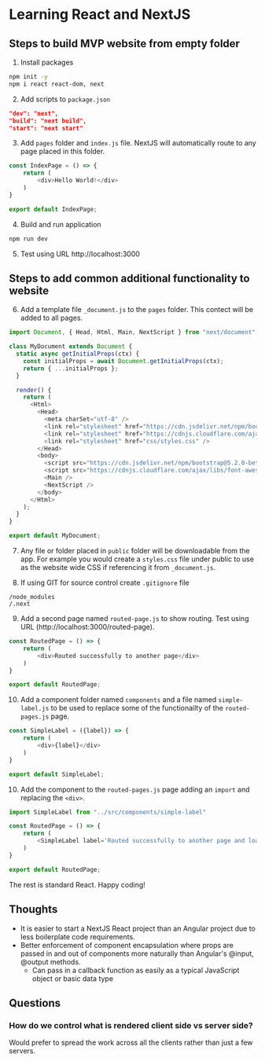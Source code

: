 # Learning React and NextJS

## Steps to build MVP website from empty folder

1. Install packages
```bash
npm init -y
npm i react react-dom, next
```

2. Add scripts to `package.json `
```json
"dev": "next",
"build": "next build",
"start": "next start"
```

3. Add `pages` folder and `index.js` file.  NextJS will automatically route to any page placed in this folder.

```js
const IndexPage = () => {
    return (
        <div>Hello World!</div>
    )
}

export default IndexPage;
```

4. Build and run application

```bash
npm run dev
```

5. Test using URL http://localhost:3000

## Steps to add common additional functionality to website

6. Add a template file `_document.js` to the `pages` folder.  This contect will be added to all pages.

```js
import Document, { Head, Html, Main, NextScript } from "next/document";

class MyDocument extends Document {
  static async getInitialProps(ctx) {
    const initialProps = await Document.getInitialProps(ctx);
    return { ...initialProps };
  }

  render() {
    return (
      <Html>
        <Head>
          <meta charSet="utf-8" />
          <link rel="stylesheet" href="https://cdn.jsdelivr.net/npm/bootstrap@5.2.0-beta1/dist/css/bootstrap.min.css" integrity="sha384-0evHe/X+R7YkIZDRvuzKMRqM+OrBnVFBL6DOitfPri4tjfHxaWutUpFmBp4vmVor" crossorigin="anonymous"/>
          <link rel="stylesheet" href="https://cdnjs.cloudflare.com/ajax/libs/font-awesome/6.1.1/css/fontawesome.min.css" />
          <link rel="stylesheet" href="css/styles.css" />
        </Head>
        <body>
          <script src="https://cdn.jsdelivr.net/npm/bootstrap@5.2.0-beta1/dist/js/bootstrap.bundle.min.js" integrity="sha384-pprn3073KE6tl6bjs2QrFaJGz5/SUsLqktiwsUTF55Jfv3qYSDhgCecCxMW52nD2" crossorigin="anonymous"></script>
          <script src="https://cdnjs.cloudflare.com/ajax/libs/font-awesome/6.1.1/js/fontawesome.min.js"></script>
          <Main />
          <NextScript />
        </body>
      </Html>
    );
  }
}

export default MyDocument;
```

7. Any file or folder placed in `public` folder will be downloadable from the app.  For example you would create a `styles.css` file under public to use as the website wide CSS if referencing it from `_document.js`.

8. If using GIT for source control create `.gitignore` file

```
/node_modules
/.next
```

9. Add a second page named `routed-page.js` to show routing. Test using URL (http://localhost:3000/routed-page).

```js
const RoutedPage = () => {
    return (
        <div>Routed successfully to another page</div>
    )
}

export default RoutedPage;
```

10. Add a component folder named `components` and a file named `simple-label.js` to be used to replace some of the functionailty of the `routed-pages.js` page.

```js
const SimpleLabel = ({label}) => {
    return (
        <div>{label}</div>
    )
}

export default SimpleLabel;
```

10. Add the component to the `routed-pages.js` page adding an `import` and replacing the `<div>`.

```js
import SimpleLabel from "../src/components/simple-label"

const RoutedPage = () => {
    return (
        <SimpleLabel label='Routed successfully to another page and loaded component'></SimpleLabel>
    )
}

export default RoutedPage;
```

The rest is standard React.  Happy coding!

 ## Thoughts

 * It is easier to start a NextJS React project than an Angular project due to less boilerplate code requirements.
 * Better enforcement of component encapsulation where props are passed in and out of components more naturally than Angular's @input, @output methods.
   * Can pass in a callback function as easily as a typical JavaScript object or basic data type

 ## Questions
 
 ### How do we control what is rendered client side vs server side?

 Would prefer to spread the work across all the clients rather than just a few servers.
